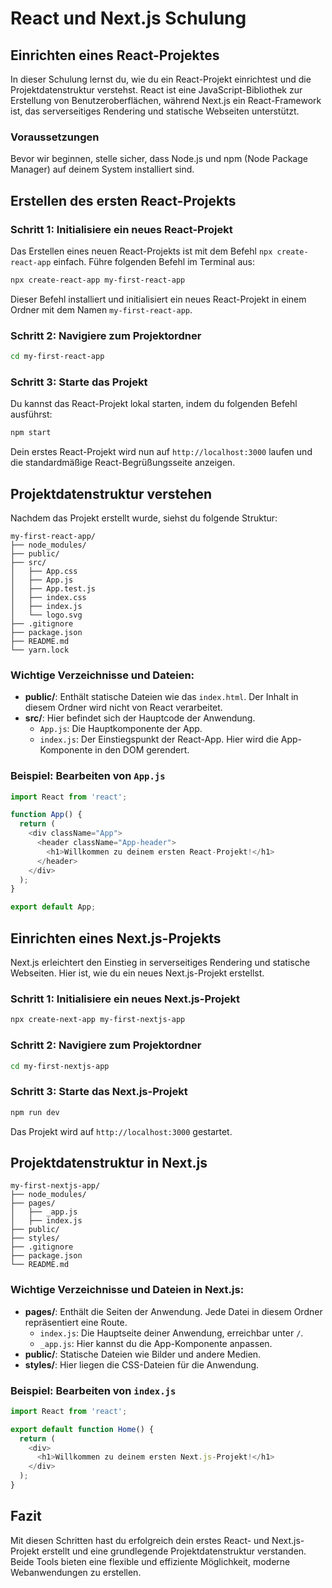 
# React und Next.js Schulung

## Einrichten eines React-Projektes

In dieser Schulung lernst du, wie du ein React-Projekt einrichtest und die Projektdatenstruktur verstehst. React ist eine JavaScript-Bibliothek zur Erstellung von Benutzeroberflächen, während Next.js ein React-Framework ist, das serverseitiges Rendering und statische Webseiten unterstützt.

### Voraussetzungen

Bevor wir beginnen, stelle sicher, dass Node.js und npm (Node Package Manager) auf deinem System installiert sind.

## Erstellen des ersten React-Projekts

### Schritt 1: Initialisiere ein neues React-Projekt

Das Erstellen eines neuen React-Projekts ist mit dem Befehl `npx create-react-app` einfach. Führe folgenden Befehl im Terminal aus:

```bash
npx create-react-app my-first-react-app
```

Dieser Befehl installiert und initialisiert ein neues React-Projekt in einem Ordner mit dem Namen `my-first-react-app`.

### Schritt 2: Navigiere zum Projektordner

```bash
cd my-first-react-app
```

### Schritt 3: Starte das Projekt

Du kannst das React-Projekt lokal starten, indem du folgenden Befehl ausführst:

```bash
npm start
```

Dein erstes React-Projekt wird nun auf `http://localhost:3000` laufen und die standardmäßige React-Begrüßungsseite anzeigen.

## Projektdatenstruktur verstehen

Nachdem das Projekt erstellt wurde, siehst du folgende Struktur:

```
my-first-react-app/
├── node_modules/
├── public/
├── src/
│   ├── App.css
│   ├── App.js
│   ├── App.test.js
│   ├── index.css
│   ├── index.js
│   └── logo.svg
├── .gitignore
├── package.json
├── README.md
└── yarn.lock
```

### Wichtige Verzeichnisse und Dateien:

- **public/**: Enthält statische Dateien wie das `index.html`. Der Inhalt in diesem Ordner wird nicht von React verarbeitet.
- **src/**: Hier befindet sich der Hauptcode der Anwendung.
    - `App.js`: Die Hauptkomponente der App.
    - `index.js`: Der Einstiegspunkt der React-App. Hier wird die App-Komponente in den DOM gerendert.

### Beispiel: Bearbeiten von `App.js`

```javascript
import React from 'react';

function App() {
  return (
    <div className="App">
      <header className="App-header">
        <h1>Willkommen zu deinem ersten React-Projekt!</h1>
      </header>
    </div>
  );
}

export default App;
```

## Einrichten eines Next.js-Projekts

Next.js erleichtert den Einstieg in serverseitiges Rendering und statische Webseiten. Hier ist, wie du ein neues Next.js-Projekt erstellst.

### Schritt 1: Initialisiere ein neues Next.js-Projekt

```bash
npx create-next-app my-first-nextjs-app
```

### Schritt 2: Navigiere zum Projektordner

```bash
cd my-first-nextjs-app
```

### Schritt 3: Starte das Next.js-Projekt

```bash
npm run dev
```

Das Projekt wird auf `http://localhost:3000` gestartet.

## Projektdatenstruktur in Next.js

```
my-first-nextjs-app/
├── node_modules/
├── pages/
│   ├── _app.js
│   ├── index.js
├── public/
├── styles/
├── .gitignore
├── package.json
└── README.md
```

### Wichtige Verzeichnisse und Dateien in Next.js:

- **pages/**: Enthält die Seiten der Anwendung. Jede Datei in diesem Ordner repräsentiert eine Route.
    - `index.js`: Die Hauptseite deiner Anwendung, erreichbar unter `/`.
    - `_app.js`: Hier kannst du die App-Komponente anpassen.
- **public/**: Statische Dateien wie Bilder und andere Medien.
- **styles/**: Hier liegen die CSS-Dateien für die Anwendung.

### Beispiel: Bearbeiten von `index.js`

```javascript
import React from 'react';

export default function Home() {
  return (
    <div>
      <h1>Willkommen zu deinem ersten Next.js-Projekt!</h1>
    </div>
  );
}
```

## Fazit

Mit diesen Schritten hast du erfolgreich dein erstes React- und Next.js-Projekt erstellt und eine grundlegende Projektdatenstruktur verstanden. Beide Tools bieten eine flexible und effiziente Möglichkeit, moderne Webanwendungen zu erstellen.
